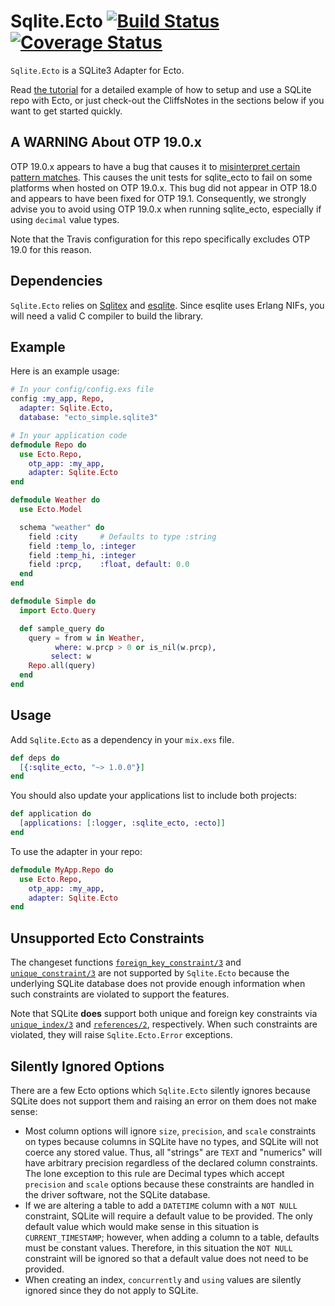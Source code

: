 Sqlite.Ecto [![Build Status](https://travis-ci.org/jazzyb/sqlite_ecto.svg?branch=master "Build Status")](https://travis-ci.org/jazzyb/sqlite_ecto) [![Coverage Status](https://coveralls.io/repos/github/scouten/sqlite_ecto/badge.svg?branch=master)](https://coveralls.io/github/scouten/sqlite_ecto?branch=master)
==========

`Sqlite.Ecto` is a SQLite3 Adapter for Ecto.

Read [the tutorial](https://github.com/jazzyb/sqlite_ecto/wiki/Basic-Sqlite.Ecto-Tutorial)
for a detailed example of how to setup and use a SQLite repo with Ecto, or
just check-out the CliffsNotes in the sections below if you want to get
started quickly.

## A WARNING About OTP 19.0.x

OTP 19.0.x appears to have a bug that causes it to
[misinterpret certain pattern matches](https://github.com/elixir-lang/elixir/issues/5586).
This causes the unit tests for sqlite_ecto to fail on some platforms when hosted
on OTP 19.0.x. This bug did not appear in OTP 18.0 and appears to have been fixed
for OTP 19.1. Consequently, we strongly advise you to avoid using OTP 19.0.x when
running sqlite_ecto, especially if using `decimal` value types.

Note that the Travis configuration for this repo specifically excludes OTP 19.0
for this reason.

## Dependencies

`Sqlite.Ecto` relies on [Sqlitex](https://github.com/mmmries/sqlitex) and
[esqlite](https://github.com/mmzeeman/esqlite).  Since esqlite uses
Erlang NIFs, you will need a valid C compiler to build the library.

## Example

Here is an example usage:

```elixir
# In your config/config.exs file
config :my_app, Repo,
  adapter: Sqlite.Ecto,
  database: "ecto_simple.sqlite3"

# In your application code
defmodule Repo do
  use Ecto.Repo,
    otp_app: :my_app,
    adapter: Sqlite.Ecto
end

defmodule Weather do
  use Ecto.Model

  schema "weather" do
    field :city     # Defaults to type :string
    field :temp_lo, :integer
    field :temp_hi, :integer
    field :prcp,    :float, default: 0.0
  end
end

defmodule Simple do
  import Ecto.Query

  def sample_query do
    query = from w in Weather,
          where: w.prcp > 0 or is_nil(w.prcp),
         select: w
    Repo.all(query)
  end
end
```

## Usage

Add `Sqlite.Ecto` as a dependency in your `mix.exs` file.

```elixir
def deps do
  [{:sqlite_ecto, "~> 1.0.0"}]
end
```

You should also update your applications list to include both projects:
```elixir
def application do
  [applications: [:logger, :sqlite_ecto, :ecto]]
end
```

To use the adapter in your repo:
```elixir
defmodule MyApp.Repo do
  use Ecto.Repo,
    otp_app: :my_app,
    adapter: Sqlite.Ecto
end
```

## Unsupported Ecto Constraints

The changeset functions
[`foreign_key_constraint/3`](http://hexdocs.pm/ecto/Ecto.Changeset.html#foreign_key_constraint/3)
and
[`unique_constraint/3`](http://hexdocs.pm/ecto/Ecto.Changeset.html#unique_constraint/3)
are not supported by `Sqlite.Ecto` because the underlying SQLite database does
not provide enough information when such constraints are violated to support
the features.

Note that SQLite **does** support both unique and foreign key constraints via
[`unique_index/3`](http://hexdocs.pm/ecto/Ecto.Migration.html#unique_index/3)
and [`references/2`](http://hexdocs.pm/ecto/Ecto.Migration.html#references/2),
respectively.  When such constraints are violated, they will raise
`Sqlite.Ecto.Error` exceptions.

## Silently Ignored Options

There are a few Ecto options which `Sqlite.Ecto` silently ignores because
SQLite does not support them and raising an error on them does not make sense:
* Most column options will ignore `size`, `precision`, and `scale` constraints
  on types because columns in SQLite have no types, and SQLite will not coerce
  any stored value.  Thus, all "strings" are `TEXT` and "numerics" will have
  arbitrary precision regardless of the declared column constraints.  The lone
  exception to this rule are Decimal types which accept `precision` and
  `scale` options because these constraints are handled in the driver
  software, not the SQLite database.
* If we are altering a table to add a `DATETIME` column with a `NOT NULL`
  constraint, SQLite will require a default value to be provided.  The only
  default value which would make sense in this situation is
  `CURRENT_TIMESTAMP`; however, when adding a column to a table, defaults must
  be constant values.  Therefore, in this situation the `NOT NULL` constraint
  will be ignored so that a default value does not need to be provided.
* When creating an index, `concurrently` and `using` values are silently
  ignored since they do not apply to SQLite.
